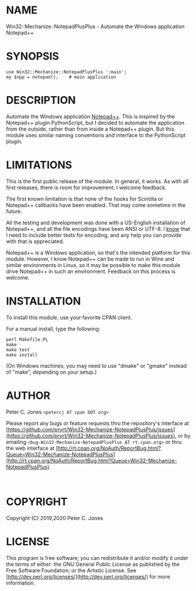 # NAME

Win32::Mechanize::NotepadPlusPlus - Automate the Windows application Notepad++

# SYNOPSIS

    use Win32::Mechanize::NotepadPlusPlus ':main';
    my $npp = notepad();    # main application

# DESCRIPTION

Automate the Windows application [Notepad++](https://notepad-plus-plus.org/).  This is inspired by the
Notepad++ plugin PythonScript, but I decided to automate the application from the outside, rather than
from inside a Notepad++ plugin.  But this module uses similar naming conventions and interface to the
PythonScript plugin.

# LIMITATIONS

This is the first public release of the module.  In general, it works.  As with all first releases,
there is room for improvement; I welcome feedback.

The first known limitation is that none of the hooks for Scintilla or Notepad++ callbacks have been
enabled.  That may come sometime in the future.

All the testing and development was done with a US-English installation of Notepad++, and all the
file encodings have been ANSI or UTF-8.
I [know](https://github.com/pryrt/Win32-Mechanize-NotepadPlusPlus/issues/2) that I need to include
better tests for encoding, and any help you can provide with that is appreciated.

Notepad++ is a Windows application, so that's the intended platform for this module.  However,
I know Notepad++ can be made to run in Wine and similar environments in Linux, so it may be
possible to make this module drive Notepad++ in such an environment.  Feedback on this process
is welcome.

# INSTALLATION

To install this module, use your favorite CPAN client.

For a manual install, type the following:

    perl Makefile.PL
    make
    make test
    make install

(On Windows machines, you may need to use "dmake" or "gmake" instead of "make", depending on your setup.)

# AUTHOR

Peter C. Jones `<petercj AT cpan DOT org>`

Please report any bugs or feature requests
thru the repository's interface at [https://github.com/pryrt/Win32-Mechanize-NotepadPlusPlus/issues](https://github.com/pryrt/Win32-Mechanize-NotepadPlusPlus/issues),
or by emailing `<bug-Win32-Mechanize-NotepadPlusPlus AT rt.cpan.org>`
or thru the web interface at [http://rt.cpan.org/NoAuth/ReportBug.html?Queue=Win32-Mechanize-NotepadPlusPlus](http://rt.cpan.org/NoAuth/ReportBug.html?Queue=Win32-Mechanize-NotepadPlusPlus).

<div>
    <a href="https://metacpan.org/pod/Win32::Mechanize::NotepadPlusPlus><img src="https://img.shields.io/cpan/v/Win32-Mechanize-NotepadPlusPlus.svg?colorB=00CC00" alt="" title="metacpan"></a>
    <a href="http://matrix.cpantesters.org/?dist=Win32-Mechanize-NotepadPlusPlus"><img src="http://cpants.cpanauthors.org/dist/Win32-Mechanize-NotepadPlusPlus.png" alt="" title="cpan testers"></a>
    <a href="https://github.com/pryrt/Win32-Mechanize-NotepadPlusPlus/releases"><img src="https://img.shields.io/github/release/pryrt/Win32-Mechanize-NotepadPlusPlus.svg" alt="" title="github release"></a>
    <a href="https://github.com/pryrt/Win32-Mechanize-NotepadPlusPlus/issues"><img src="https://img.shields.io/github/issues/pryrt/Win32-Mechanize-NotepadPlusPlus.svg" alt="" title="issues"></a>
    <a href="https://ci.appveyor.com/project/pryrt/win32-mechanize-notepadplusplus"><img src="https://ci.appveyor.com/api/projects/status/6gv0lnwj1t6yaykp/branch/master?svg=true" alt="" title="test coverage"></a>
</div>

# COPYRIGHT

Copyright (C) 2019,2020 Peter C. Jones

# LICENSE

This program is free software; you can redistribute it and/or modify it
under the terms of either: the GNU General Public License as published
by the Free Software Foundation; or the Artistic License.
See [http://dev.perl.org/licenses/](http://dev.perl.org/licenses/) for more information.
